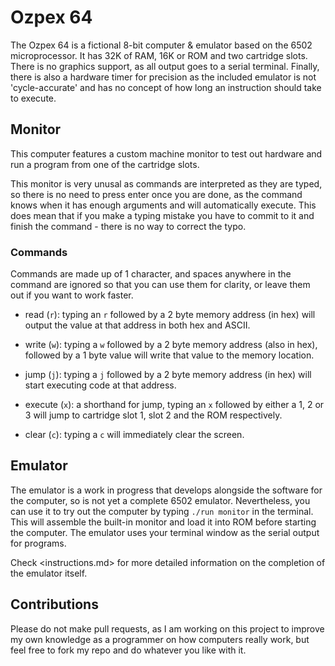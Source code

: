 # Ozpex 64

The Ozpex 64 is a fictional 8-bit computer & emulator based on the 6502
microprocessor. It has 32K of RAM, 16K or ROM and two cartridge slots. There is no graphics support, as all output goes to a serial terminal. Finally, there is also a hardware timer for precision as the included emulator is not 'cycle-accurate' and has no concept of how long an instruction should take to execute.

## Monitor

This computer features a custom machine monitor to test out hardware and run a program from one of the cartridge slots.

This monitor is very unusal as commands are interpreted as they are typed, so there is no need to press enter once you are done, as the command knows when it has enough arguments and will automatically execute. This does mean that if you make a typing mistake you have to commit to it and finish the command - there is no way to correct the typo.

### Commands

Commands are made up of 1 character, and spaces anywhere in the command are ignored so that you can use them for clarity, or leave them out if you want to work faster.

- read (`r`): typing an `r` followed by a 2 byte memory address (in hex) will output the value at that address in both hex and ASCII.

- write (`w`): typing a `w` followed by a 2 byte memory address (also in hex), followed by a 1 byte value will write that value to the memory location.

- jump (`j`): typing a `j` followed by a 2 byte memory address (in hex) will start executing code at that address.

- execute (`x`): a shorthand for jump, typing an `x` followed by either a 1, 2 or 3 will jump to cartridge slot 1, slot 2 and the ROM respectively.

- clear (`c`): typing a `c` will immediately clear the screen.

## Emulator

The emulator is a work in progress that develops alongside the software for the computer, so is not yet a complete 6502 emulator. Nevertheless, you can use it to try out the computer by typing `./run monitor` in the terminal. This will assemble the built-in monitor and load it into ROM before starting the computer. The emulator uses your terminal window as the serial output for programs.

Check <instructions.md> for more detailed information on the completion of the emulator itself.

## Contributions

Please do not make pull requests, as I am working on this project to improve my own knowledge as a programmer on how computers really work, but feel free to fork my repo and do whatever you like with it.
